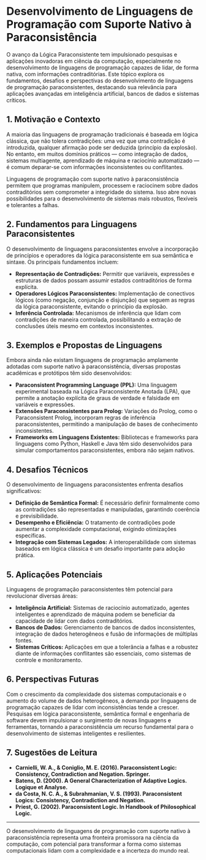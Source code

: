 
# Desenvolvimento de Linguagens de Programação com Suporte Nativo à Paraconsistência

O avanço da Lógica Paraconsistente tem impulsionado pesquisas e aplicações inovadoras em ciência da computação, especialmente no desenvolvimento de linguagens de programação capazes de lidar, de forma nativa, com informações contraditórias. Este tópico explora os fundamentos, desafios e perspectivas do desenvolvimento de linguagens de programação paraconsistentes, destacando sua relevância para aplicações avançadas em inteligência artificial, bancos de dados e sistemas críticos.

## 1. Motivação e Contexto

A maioria das linguagens de programação tradicionais é baseada em lógica clássica, que não tolera contradições: uma vez que uma contradição é introduzida, qualquer afirmação pode ser deduzida (princípio da explosão). No entanto, em muitos domínios práticos — como integração de dados, sistemas multiagente, aprendizado de máquina e raciocínio automatizado — é comum deparar-se com informações inconsistentes ou conflitantes.

Linguagens de programação com suporte nativo à paraconsistência permitem que programas manipulem, processem e raciocinem sobre dados contraditórios sem comprometer a integridade do sistema. Isso abre novas possibilidades para o desenvolvimento de sistemas mais robustos, flexíveis e tolerantes a falhas.

## 2. Fundamentos para Linguagens Paraconsistentes

O desenvolvimento de linguagens paraconsistentes envolve a incorporação de princípios e operadores da lógica paraconsistente em sua semântica e sintaxe. Os principais fundamentos incluem:

- **Representação de Contradições:** Permitir que variáveis, expressões e estruturas de dados possam assumir estados contraditórios de forma explícita.
- **Operadores Lógicos Paraconsistentes:** Implementação de conectivos lógicos (como negação, conjunção e disjunção) que seguem as regras da lógica paraconsistente, evitando o princípio da explosão.
- **Inferência Controlada:** Mecanismos de inferência que lidam com contradições de maneira controlada, possibilitando a extração de conclusões úteis mesmo em contextos inconsistentes.

## 3. Exemplos e Propostas de Linguagens

Embora ainda não existam linguagens de programação amplamente adotadas com suporte nativo à paraconsistência, diversas propostas acadêmicas e protótipos têm sido desenvolvidos:

- **Paraconsistent Programming Language (PPL):** Uma linguagem experimental baseada na Lógica Paraconsistente Anotada (LPA), que permite a anotação explícita de graus de verdade e falsidade em variáveis e expressões.
- **Extensões Paraconsistentes para Prolog:** Variações do Prolog, como o Paraconsistent Prolog, incorporam regras de inferência paraconsistentes, permitindo a manipulação de bases de conhecimento inconsistentes.
- **Frameworks em Linguagens Existentes:** Bibliotecas e frameworks para linguagens como Python, Haskell e Java têm sido desenvolvidos para simular comportamentos paraconsistentes, embora não sejam nativos.

## 4. Desafios Técnicos

O desenvolvimento de linguagens paraconsistentes enfrenta desafios significativos:

- **Definição de Semântica Formal:** É necessário definir formalmente como as contradições são representadas e manipuladas, garantindo coerência e previsibilidade.
- **Desempenho e Eficiência:** O tratamento de contradições pode aumentar a complexidade computacional, exigindo otimizações específicas.
- **Integração com Sistemas Legados:** A interoperabilidade com sistemas baseados em lógica clássica é um desafio importante para adoção prática.

## 5. Aplicações Potenciais

Linguagens de programação paraconsistentes têm potencial para revolucionar diversas áreas:

- **Inteligência Artificial:** Sistemas de raciocínio automatizado, agentes inteligentes e aprendizado de máquina podem se beneficiar da capacidade de lidar com dados contraditórios.
- **Bancos de Dados:** Gerenciamento de bancos de dados inconsistentes, integração de dados heterogêneos e fusão de informações de múltiplas fontes.
- **Sistemas Críticos:** Aplicações em que a tolerância a falhas e a robustez diante de informações conflitantes são essenciais, como sistemas de controle e monitoramento.

## 6. Perspectivas Futuras

Com o crescimento da complexidade dos sistemas computacionais e o aumento do volume de dados heterogêneos, a demanda por linguagens de programação capazes de lidar com inconsistências tende a crescer. Pesquisas em lógica paraconsistente, semântica formal e engenharia de software devem impulsionar o surgimento de novas linguagens e ferramentas, tornando a paraconsistência um recurso fundamental para o desenvolvimento de sistemas inteligentes e resilientes.

## 7. Sugestões de Leitura

- **Carnielli, W. A., & Coniglio, M. E. (2016). Paraconsistent Logic: Consistency, Contradiction and Negation. Springer.**
- **Batens, D. (2000). A General Characterization of Adaptive Logics. Logique et Analyse.**
- **da Costa, N. C. A., & Subrahmanian, V. S. (1993). Paraconsistent Logics: Consistency, Contradiction and Negation.**
- **Priest, G. (2002). Paraconsistent Logic. In Handbook of Philosophical Logic.**

---

O desenvolvimento de linguagens de programação com suporte nativo à paraconsistência representa uma fronteira promissora na ciência da computação, com potencial para transformar a forma como sistemas computacionais lidam com a complexidade e a incerteza do mundo real.
```
